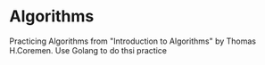 # Algorithms
Practicing Algorithms from "Introduction to Algorithms" by Thomas H.Coremen. Use Golang to do thsi practice 

